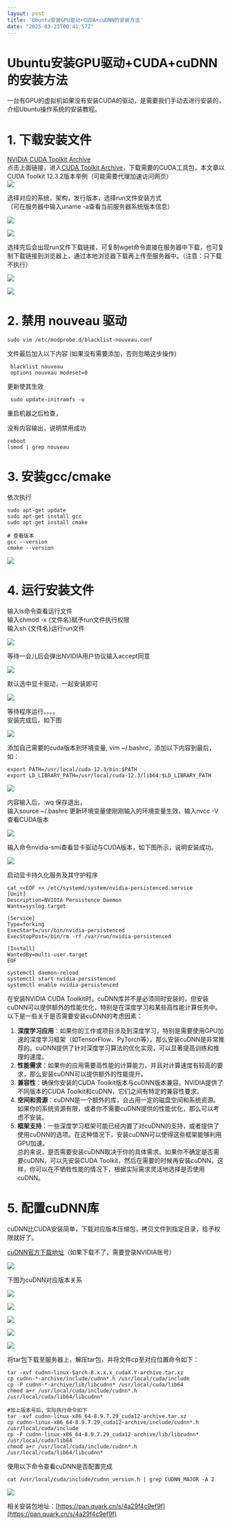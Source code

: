 ```yaml
---
layout: post
title: 'Ubuntu安装GPU驱动+CUDA+cuDNN的安装方法'
date: "2025-03-23T00:41:57Z"
---
```

Ubuntu安装GPU驱动+CUDA+cuDNN的安装方法
=============================

一台有GPU的虚拟机如果没有安装CUDA的驱动，是需要我们手动去进行安装的，介绍Ubuntu操作系统的安装教程。

1\. 下载安装文件
==========

[NVIDIA CUDA Toolkit Archive](https://developer.nvidia.com/cuda-toolkit-archive)  
点击上面链接，进入[CUDA Toolkit Archive](https://developer.nvidia.com/cuda-downloads)，下载需要的CUDA工具包，本文章以CUDA Toolkit 12.3.2版本举例（可能需要代理加速访问网页）  
![](https://img2024.cnblogs.com/blog/3600464/202503/3600464-20250322102719643-729817582.png)

选择对应的系统，架构，发行版本，选择run文件安装方式  
（可在服务器中输入uname -a查看当前服务器系统版本信息）

![](https://img2024.cnblogs.com/blog/3600464/202503/3600464-20250322102914508-137896273.png)

![](https://img2024.cnblogs.com/blog/3600464/202503/3600464-20250322102848162-2135145562.png)

选择完后会出现run文件下载链接，可复制wget命令直接在服务器中下载，也可复制下载链接到浏览器上，通过本地浏览器下载再上传至服务器中。（注意：只下载不执行）

![](https://img2024.cnblogs.com/blog/3600464/202503/3600464-20250322102958061-2119741050.png)

![](https://img2024.cnblogs.com/blog/3600464/202503/3600464-20250322103008265-971836615.png)

2\. 禁用 nouveau 驱动
=================

    sudo vim /etc/modprobe.d/blacklist-nouveau.conf
    

文件最后加入以下内容 (如果没有需要添加，否则忽略这步操作)

     blacklist nouveau
     options nouveau modeset=0
    

更新使其生效

     sudo update-initramfs -u
    

重启机器之后检查，

没有内容输出，说明禁用成功

    reboot  
    lsmod | grep nouveau
    

3\. 安装gcc/cmake
===============

依次执行

    sudo apt-get update
    sudo apt-get install gcc
    sudo apt-get install cmake
     
    # 查看版本
    gcc --version
    cmake --version
    

![](https://img2024.cnblogs.com/blog/3600464/202503/3600464-20250322103404183-777127761.png)

4\. 运行安装文件
==========

输入ls命令查看运行文件  
输入chmod -x {文件名}赋予run文件执行权限  
输入sh {文件名}运行run文件

![](https://img2024.cnblogs.com/blog/3600464/202503/3600464-20250322103442448-1888251.png)

等待一会儿后会弹出NVIDIA用户协议输入accept同意

![](https://img2024.cnblogs.com/blog/3600464/202503/3600464-20250322103507567-708518689.png)

默认选中显卡驱动，一起安装即可

![](https://img2024.cnblogs.com/blog/3600464/202503/3600464-20250322103534347-744094719.png)

等待程序运行。。。。  
安装完成后，如下图

![](https://img2024.cnblogs.com/blog/3600464/202503/3600464-20250322103554790-1341575409.png)

添加自己需要的cuda版本到环境变量, vim ~/.bashrc，添加以下内容到最后，如：

    export PATH=/usr/local/cuda-12.3/bin:$PATH                                                                                                                                                                                                
    export LD_LIBRARY_PATH=/usr/local/cuda-12.3/lib64:$LD_LIBRARY_PATH
    

![](https://img2024.cnblogs.com/blog/3600464/202503/3600464-20250322103636274-189267014.png)

内容输入后，:wq 保存退出，  
输入source ~/.bashrc 更新环境变量使刚刚输入的环境变量生效，输入nvcc -V 查看CUDA版本

![](https://img2024.cnblogs.com/blog/3600464/202503/3600464-20250322103652960-1506728782.png)

输入命令nvidia-smi查看显卡驱动与CUDA版本，如下图所示，说明安装成功。

![](https://img2024.cnblogs.com/blog/3600464/202503/3600464-20250322103716477-1150062628.png)

启动显卡持久化服务及其守护程序

    cat <<EOF >> /etc/systemd/system/nvidia-persistenced.service
    [Unit]
    Description=NVIDIA Persistence Daemon
    Wants=syslog.target
     
    [Service]
    Type=forking
    ExecStart=/usr/bin/nvidia-persistenced
    ExecStopPost=/bin/rm -rf /var/run/nvidia-persistenced
     
    [Install]
    WantedBy=multi-user.target
    EOF
     
    systemctl daemon-reload
    systemctl start nvidia-persistenced
    systemctl enable nvidia-persistenced
    

在安装NVIDIA CUDA Toolkit时，cuDNN库并不是必须同时安装的，但安装cuDNN可以提供额外的性能优化，特别是在深度学习和某些高性能计算任务中。以下是一些关于是否需要安装cuDNN的考虑因素：

1.  **深度学习应用**：如果你的工作或项目涉及到深度学习，特别是需要使用GPU加速的深度学习框架（如TensorFlow、PyTorch等），那么安装cuDNN是非常推荐的。cuDNN提供了针对深度学习算法的优化实现，可以显著提高训练和推理的速度。
2.  **性能需求**：如果你的应用需要高性能的计算能力，并且对计算速度有较高的要求，那么安装cuDNN可以提供额外的性能提升。
3.  **兼容性**：确保你安装的CUDA Toolkit版本与cuDNN版本兼容。NVIDIA提供了不同版本的CUDA Toolkit和cuDNN，它们之间有特定的兼容性要求。
4.  **空间和资源**：cuDNN是一个额外的库，会占用一定的磁盘空间和系统资源。如果你的系统资源有限，或者你不需要cuDNN提供的性能优化，那么可以考虑不安装。
5.  **框架支持**：一些深度学习框架可能已经内置了对cuDNN的支持，或者提供了使用cuDNN的选项。在这种情况下，安装cuDNN可以使得这些框架能够利用GPU加速。  
    总的来说，是否需要安装cuDNN取决于你的具体需求。如果你不确定是否需要cuDNN，可以先安装CUDA Toolkit，然后在需要的时候再安装cuDNN。这样，你可以在不牺牲性能的情况下，根据实际需求灵活地选择是否使用cuDNN。

5\. **配置cuDNN库**
================

cuDNN比CUDA安装简单，下载对应版本压缩包，拷贝文件到指定目录，给予权限就好了。

[cuDNN官方下载地址](https://developer.nvidia.com/cudnn)（如果下载不了，需要登录NVIDIA账号）

![](https://img2024.cnblogs.com/blog/3600464/202503/3600464-20250322103858171-253924359.png)

下图为cuDNN对应版本关系

![](https://img2024.cnblogs.com/blog/3600464/202503/3600464-20250322103910421-1318192206.png)

![](https://img2024.cnblogs.com/blog/3600464/202503/3600464-20250322103955314-133386867.png)

![](https://img2024.cnblogs.com/blog/3600464/202503/3600464-20250322104013294-1145413723.png)

![](https://img2024.cnblogs.com/blog/3600464/202503/3600464-20250322104031243-1128154875.png)

![](https://img2024.cnblogs.com/blog/3600464/202503/3600464-20250322104039618-592011189.png)

将tar包下载至服务器上，解压tar包，并将文件cp至对应位置命令如下：

    tar -xvf cudnn-linux-$arch-8.x.x.x_cudaX.Y-archive.tar.xz
    cp cudnn-*-archive/include/cudnn*.h /usr/local/cuda/include
    cp -P cudnn-*-archive/lib/libcudnn* /usr/local/cuda/lib64
    chmod a+r /usr/local/cuda/include/cudnn*.h /usr/local/cuda/lib64/libcudnn*
     
    #加上版本号后，实际执行命令如下
    tar -xvf cudnn-linux-x86_64-8.9.7.29_cuda12-archive.tar.xz 
    cp cudnn-linux-x86_64-8.9.7.29_cuda12-archive/include/cudnn*.h /usr/local/cuda/include
    cp -P cudnn-linux-x86_64-8.9.7.29_cuda12-archive/lib/libcudnn* /usr/local/cuda/lib64
    chmod a+r /usr/local/cuda/include/cudnn*.h /usr/local/cuda/lib64/libcudnn*
    

使用以下命令查看cuDNN是否配置完成

    cat /usr/local/cuda/include/cudnn_version.h | grep CUDNN_MAJOR -A 2
    

![](https://img2024.cnblogs.com/blog/3600464/202503/3600464-20250322104157769-1872478006.png)

相关安装包地址：[https://pan.quark.cn/s/4a29f4c9ef9f](https://pan.quark.cn/s/4a29f4c9ef9f)